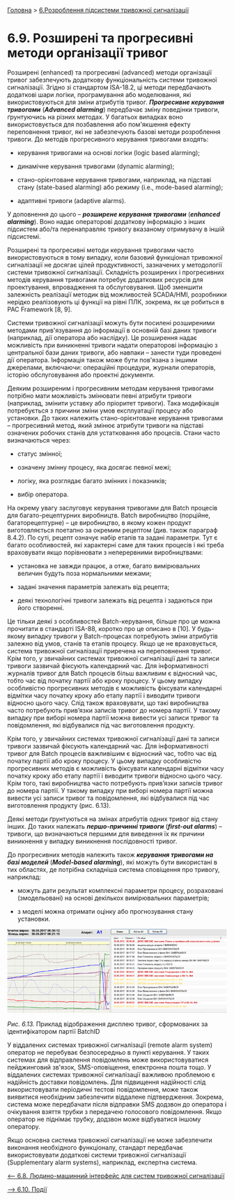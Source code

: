 [Головна](README.md) > [6.Розроблення підсистеми тривожної сигналізації](6.md)

# 6.9. Розширені та прогресивні методи організації тривог

Розширені (enhanced) та прогресивні (advanced) методи організації тривог забезпечують додаткову функціональність системи тривожної сигналізації. Згідно зі стандартом ISA-18.2, ці методи передбачають додаткові шари логіки, програмування або моделювання, які використовуються для зміни атрибутів тривог. ***Прогресивне керування тривогами*** (***Advanced alarming***) передбачає зміну поведінки тривоги, ґрунтуючись на різних методах. У багатьох випадках воно використовується для позбавлення або пом'якшення ефекту переповнення тривог, які не забезпечують базові методи розроблення тривоги. До методів прогресивного керування тривогами входять: 

- керування тривогами на основі логіки (logic based alarming);

- динамічне керування тривогами (dynamic alarming);

- стано-орієнтоване керування тривогами, наприклад, на підставі стану (state-based alarming) або режиму (i.e., mode-based alarming);

- адаптивні тривоги (adaptive alarms).

У доповнення до цього – ***розширене керування тривогами*** (***enhanced*** ***alarming***). Воно надає операторові додаткову інформацію з інших підсистем або/та перенаправляє тривогу вказаному отримувачу в іншій підсистемі.

Розширені та прогресивні методи керування тривогами часто використовуються в тому випадку, коли базовий функціонал тривожної сигналізації не досягає цілей продуктивності, зазначених у методології системи тривожної сигналізації. Складність розширених і прогресивних методів керування тривогами потребує додаткових ресурсів для проектування, впровадження та обслуговування. Щоб зменшити залежність реалізації методик від можливостей SCADA/HMI, розробники нерідко реалізовують ці функції на рівні ПЛК, зокрема, як це робиться в PAC Framework [8, 9].  

Системи тривожної сигналізації можуть бути посилені розширеними методами прив'язування до інформації в основній базі даних тривоги (наприклад, дії оператора або наслідку). Це розширення надає можливість при виникненні тривоги надати операторові інформацію з центральної бази даних тривоги, або навпаки – занести туди проведені дії оператора. Інформація також може бути пов'язана з іншими джерелами, включаючи: операційні процедури, журнали операторів, історію обслуговування або проектні документи. 

Деяким розширеним і прогресивним методам керування тривогами потрібно мати можливість змінювати певні атрибути тривоги (наприклад, змінити уставку або пріоритет тривоги). Така модифікація потребується з причини зміни умов експлуатації процесу або установки. До таких належить стано-орієнтоване керування тривогами – прогресивний метод, який змінює атрибути тривоги на підставі означених робочих станів для устатковання або процесів. Стани часто визначаються через:

- статус змінної;

- означену змінну процесу, яка досягає певної межі;

- логіку, яка розглядає багато змінних і показників; 

- вибір оператора.

На окрему увагу заслуговує керування тривогами для Batch процесів для багато-рецептурних виробництв. Batch виробництво (порційне, багаторецептурне) – це виробництво, в якому кожен продукт виготовляється поетапно за окремим рецептом (див. також параграф 8.4.2). По суті, рецепт означує набір етапів та задані параметри. Тут є багато особливостей, які характерні саме для таких процесів і які треба враховувати якщо порівнювати з неперервними виробництвами:

- установка не завжди працює, а отже, багато вимірювальних величин будуть поза нормальними межами;  

- задані значення параметрів залежать від рецепта;

- деякі технологічні тривоги залежать від рецепта і задаються при його створенні.

Це тільки деякі з особливостей Batch-керування, більше про це можна прочитати в стандарті ISA-88, коротко про це описано в [10]. У будь-якому випадку тривоги у Batch-процесах потребують зміни атрибутів залежно від умов, станів та етапів процесу. Якщо це не враховується, система тривожної сигналізації приречена на переповнення тривог. Крім того, у звичайних системах тривожної сигналізації дані та записи тривоги зазвичай фіксують календарний час. Для інформативності журналів тривог для Batch процесів більш важливим є відносний час, тобто час від початку партії або кроку процесу. У цьому випадку особливістю прогресивних методів є можливість фіксувати календарні відмітки часу початку кроку або етапу партії і виводити тривоги відносно цього часу. Слід також враховувати, що такі виробництва часто потребують прив’язки записів тривог до номера партії. У такому випадку при виборі номера партії можна вивести усі записи тривог та повідомлення, які відбувалися під час виготовлення продукту.  

Крім того, у звичайних системах тривожної сигналізації дані та записи тривоги зазвичай фіксують календарний час. Для інформативності тривог для Batch процесів важливішим є відносний час, тобто час від початку партії або кроку процесу. У цьому випадку особливістю прогресивних методів є можливість фіксувати календарні відмітки часу початку кроку або етапу партії і виводити тривоги відносно цього часу. Крім того, такі виробництва часто потребують прив’язки записів тривог до номера партії. У такому випадку при виборі номера партії можна вивести усі записи тривог та повідомлення, які відбувалися під час виготовлення продукту (рис. 6.13).   

Деякі методи ґрунтуються на змінах атрибутів одних тривог від стану інших. До таких належать ***першо-причинні тривоги*** (***first-out alarms***) – тривоги, що визначаються першими для виведення їх як причини виникнення у випадку виникнення послідовності тривог. 

До прогресивних методів належить також ***керування тривогами на базі моделей*** (***Model-based alarming***), які можуть бути використані в тих областях, де потрібна складніша система сповіщення про тривогу, наприклад:

- можуть дати результат комплексні параметри процесу, розраховані (змодельовані) на основі декількох вимірювальних параметрів;

- з моделі можна отримати оцінку або прогнозування стану установки. 

![](media6/6_13.png) 

*Рис. 6.13.* Приклад відображення дисплею тривог, сформованих за ідентифікатором партії BatchID

У віддалених системах тривожної сигналізації (remote alarm system) оператор не перебуває безпосередньо в пункті керування. У таких системах для відправлення повідомлень може використовуватися пейджинговий зв'язок, SMS-оповіщення, електронна пошта тощо. У віддалених системах тривожної сигналізації важливою проблемою є надійність доставки повідомлень. Для підвищення надійності слід використовувати періодичні тестові повідомлення, може також виявитися необхідним забезпечити віддалене підтвердження. Зокрема, система може передбачати після відправки SMS додзвон до оператора і очікування взяття трубки з передачею голосового повідомлення. Якщо оператор не піднімає трубку, додзвон може відбуватися іншому оператору.  

Якщо основна система тривожної сигналізації не може забезпечити виконання необхідного функціоналу, стандарт передбачає використовувати додаткові системи тривожної сигналізації (Supplementary alarm systems), наприклад, експертна система. 

[<-- 6.8. Людино-машинний інтерфейс для систем тривожної сигналізації](6_8.md)

[--> 6.10. Події](6_10.md)